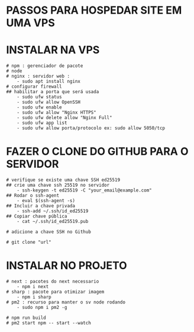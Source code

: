 # PASSOS PARA HOSPEDAR SITE EM UMA VPS

# INSTALAR NA VPS
    # npm : gerenciador de pacote
    # node 
    # nginx : servidor web :
        - sudo apt install nginx
    # configurar firewall
    ## habilitar a porta que será usada
        - sudo ufw status
        - sudo ufw allow OpenSSH
        - sudo ufw enable
        - sudo ufw allow "Nginx HTTPS"
        - sudo ufw delete allow "Nginx Full"
        - sudo ufw app list
        - sudo ufw allow porta/protocolo ex: sudo allow 5050/tcp

# FAZER O CLONE DO GITHUB PARA O SERVIDOR

    # verifique se existe uma chave SSH ed25519
    ## crie uma chave ssh 25519 no servidor
        - ssh-keygen -t ed25519 -C "your_email@example.com"
    ## Rodar o ssh-agent
        - eval $(ssh-agent -s)
    ## Incluir a chave privada
        - ssh-add ~/.ssh/id_ed25519
    ## Copiar chave pública
        - cat ~/.ssh/id_ed25519.pub

    # adicione a chave SSH no Github
    
    # git clone "url"

# INSTALAR NO PROJETO
    # next : pacotes do next necessario
        - npm i next
    # sharp : pacote para otimizar imagem
        - npm i sharp
    # pm2 : recurso para manter o sv node rodando
        - sudo npm i pm2 -g
        
    # npm run build
    # pm2 start npm -- start --watch
